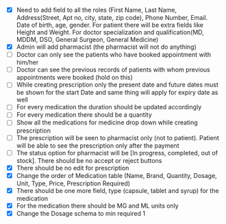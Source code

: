 - [x] Need to add field to all the roles (First Name, Last Name, Address(Street, Apt no, city, state, zip code), Phone Number, Email. Date of birth, age, gender. For patient there will be extra fields like Height and Weight. For doctor specialization and qualification(MD, MDDM, DSO, General Surgeon, General Medicine)
- [x] Admin will add pharmacist (the pharmacist will not do anything)
- [ ] Doctor can only see the patients who have booked appointment with him/her
- [ ] Doctor can see the previous records of patients with whom previous appointments were booked (hold on this)
- [ ] While creating prescription only the present date and future dates must be shown for the start Date and same thing will apply for expiry date as well
- [ ] For every medication the duration should be updated accordingly
- [ ] For every medication there should be a quantity
- [ ] Show all the medications for medicine drop down while creating prescription
- [ ] The prescription will be seen to pharmacist only (not to patient). Patient will be able to see the prescription only after the payment
- [ ] The status option for pharmacist will be [In progress, completed, out of stock]. There should be no accept or reject buttons
- [x] There should be no edit for prescription
- [x] Change the order of Medication table (Name, Brand, Quantity, Dosage, Unit, Type, Price, Prescription Required)
- [x] There should be one more field, type (capsule, tablet and syrup) for the medication
- [x] For the medication there should be MG and ML units only
- [x] Change the Dosage schema to min required 1
